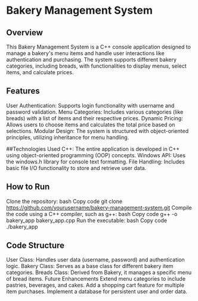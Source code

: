# Bakery Management System
## Overview
This Bakery Management System is a C++ console application designed to manage a bakery's menu items and handle user interactions like authentication and purchasing. The system supports different bakery categories, including breads, with functionalities to display menus, select items, and calculate prices.

## Features
User Authentication: Supports login functionality with username and password validation.
Menu Categories: Includes various categories (like breads) with a list of items and their respective prices.
Dynamic Pricing: Allows users to choose items and calculates the total price based on selections.
Modular Design: The system is structured with object-oriented principles, utilizing inheritance for menu handling.

##Technologies Used
C++: The entire application is developed in C++ using object-oriented programming (OOP) concepts.
Windows API: Uses the windows.h library for console text formatting.
File Handling: Includes basic file I/O functionality to store and retrieve user data.

## How to Run
Clone the repository:
bash
Copy code
git clone https://github.com/yourusername/bakery-management-system.git
Compile the code using a C++ compiler, such as g++:
bash
Copy code
g++ -o bakery_app bakery_app.cpp
Run the executable:
bash
Copy code
./bakery_app


## Code Structure
User Class: Handles user data (username, password) and authentication logic.
Bakery Class: Serves as a base class for different bakery item categories.
Breads Class: Derived from Bakery, it manages a specific menu of bread items.
Future Enhancements
Extend menu categories to include pastries, beverages, and cakes.
Add a shopping cart feature for multiple item purchases.
Implement a database for persistent user and order data.
